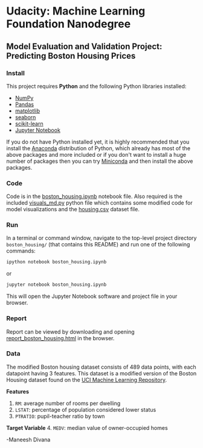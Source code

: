 # Udacity: Machine Learning Foundation Nanodegree

## Model Evaluation and Validation Project: Predicting Boston Housing Prices

### Install

This project requires **Python** and the following Python libraries installed:

- [NumPy](https://www.numpy.org/)
- [Pandas](https://pandas.pydata.org/)
- [matplotlib](https://matplotlib.org/)
- [seaborn](https://seaborn.pydata.org/)
- [scikit-learn](https://scikit-learn.org/stable/)
- [Jupyter Notebook](https://ipython.org/notebook.html)

If you do not have Python installed yet, it is highly recommended that you install the [Anaconda](https://www.anaconda.com/download/) distribution of Python, which already has most of the above packages and more included or if you don't want to install a huge number of packages then you can try [Miniconda](https://conda.io/miniconda.html) and then install the above packages.

### Code

Code is in the [boston_housing.ipynb](boston_housing.ipynb) notebook file. Also required is the included [visuals_md.py](visuals_md.py) python file which contains some modified code for model visualizations and the [housing.csv](housing.csv) dataset file.

### Run

In a terminal or command window, navigate to the top-level project directory `boston_housing/` (that contains this README) and run one of the following commands:

```bash
ipython notebook boston_housing.ipynb
```  

or

```bash
jupyter notebook boston_housing.ipynb
```

This will open the Jupyter Notebook software and project file in your browser.

### Report

Report can be viewed by downloading and opening [report_boston_housing.html](report_boston_housing.html) in the browser.

### Data

The modified Boston housing dataset consists of 489 data points, with each datapoint having 3 features. This dataset is a modified version of the Boston Housing dataset found on the [UCI Machine Learning Repository](https://archive.ics.uci.edu/ml/datasets/Housing).

**Features**
1.  `RM`: average number of rooms per dwelling
2. `LSTAT`: percentage of population considered lower status
3. `PTRATIO`: pupil-teacher ratio by town

**Target Variable**
4. `MEDV`: median value of owner-occupied homes

-Maneesh Divana
